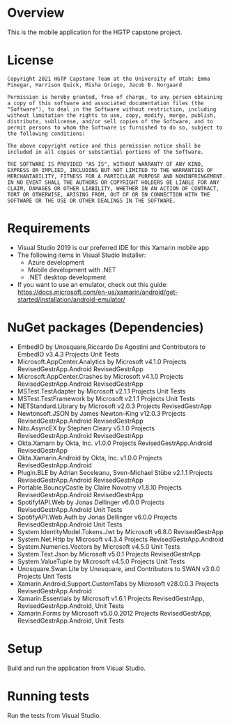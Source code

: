 # Overview
This is the mobile application for the HGTP capstone project.

# License
```
Copyright 2021 HGTP Capstone Team at the University of Utah: Emma Pinegar, Harrison Quick, Misha Griego, Jacob B. Norgaard

Permission is hereby granted, free of charge, to any person obtaining a copy of this software and associated documentation files (the "Software"), to deal in the Software without restriction, including without limitation the rights to use, copy, modify, merge, publish, distribute, sublicense, and/or sell copies of the Software, and to permit persons to whom the Software is furnished to do so, subject to the following conditions:

The above copyright notice and this permission notice shall be included in all copies or substantial portions of the Software.

THE SOFTWARE IS PROVIDED "AS IS", WITHOUT WARRANTY OF ANY KIND, EXPRESS OR IMPLIED, INCLUDING BUT NOT LIMITED TO THE WARRANTIES OF MERCHANTABILITY, FITNESS FOR A PARTICULAR PURPOSE AND NONINFRINGEMENT. IN NO EVENT SHALL THE AUTHORS OR COPYRIGHT HOLDERS BE LIABLE FOR ANY CLAIM, DAMAGES OR OTHER LIABILITY, WHETHER IN AN ACTION OF CONTRACT, TORT OR OTHERWISE, ARISING FROM, OUT OF OR IN CONNECTION WITH THE SOFTWARE OR THE USE OR OTHER DEALINGS IN THE SOFTWARE.
```

# Requirements
- Visual Studio 2019 is our preferred IDE for this Xamarin mobile app
- The following items in Visual Studio Installer:
  - Azure development
  - Mobile development with .NET
  - .NET desktop development
- If you want to use an emulator, check out this guide: https://docs.microsoft.com/en-us/xamarin/android/get-started/installation/android-emulator/

# NuGet packages (Dependencies)
- EmbedIO by Unosquare,Riccardo De Agostini and Contributors to EmbedIO v3.4.3 Projects Unit Tests
- Microsoft.AppCenter.Analytics by Microsoft v4.1.0 Projects RevisedGestrApp.Android RevisedGestrApp
- Microsoft.AppCenter.Crashes by Microsoft v4.1.0 Projects RevisedGestrApp.Android RevisedGestrApp
- MSTest.TestAdapter by Microsoft v2.1.1 Projects Unit Tests
- MSTest.TestFramework by Microsoft v2.1.1 Projects Unit Tests
- NETStandard.Library by Microsoft v2.0.3 Projects RevisedGestrApp
- Newtonsoft.JSON by James Newton-King v12.0.3 Projects RevisedGestrApp.Android RevisedGestrApp
- Nito.AsyncEX by Stephen Cleary v5.1.0 Projects RevisedGestrApp.Android RevisedGestrApp
- Okta.Xamarn by Okta, Inc. v1.0.0 Projects RevisedGestrApp.Android RevisedGestrApp
- Okta.Xamarin.Android by Okta, Inc. v1.0.0 Projects RevisedGestrApp.Android
- Plugin.BLE by Adrian Seceleanu, Sven-Michael Stübe v2.1.1 Projects RevisedGestrApp.Android RevisedGestrApp
- Portable.BouncyCastle by Claire Novotny v1.8.10  Projects RevisedGestrApp.Android RevisedGestrApp
- SpotifyfAPI.Web by Jonas Dellinger v6.0.0 Projects RevisedGestrApp.Android Unit Tests
- SpotifyAPI.Web.Auth by Jonas Dellinger v6.0.0 Projects RevisedGestrApp.Android Unit Tests
- System.IdentityModel.Tokens.Jwt by Microsoft v6.8.0 RevisedGestrApp
- System.Net.Http by Microsoft v4.3.4 Projects RevisedGestrApp.Android
- System.Numerics.Vectors by Microsoft v4.5.0 Unit Tests
- System.Text.Json by Microsoft v5.0.1 Projects RevisedGestrApp
- System.ValueTuple by Microsoft v4.5.0 Projects Unit Tests 
- Unosquare.Swan.Lite by Unosquare, and Contributors to SWAN v3.0.0 Projects Unit Tests
- Xamarin.Android.Support.CustomTabs by Microsoft v28.0.0.3 Projects RevisedGestrApp.Android
- Xamarin.Essentials by Microsoft v1.6.1 Projects RevisedGestrApp, RevisedGestrApp.Android, Unit Tests
- Xamarin.Forms by Microsoft v5.0.0.2012 Projects RevisedGestrApp, RevisedGestrApp.Android, Unit Tests

# Setup
Build and run the application from Visual Studio.

# Running tests
Run the tests from Visual Studio.

